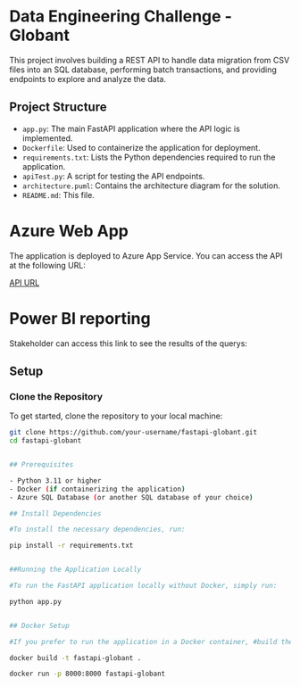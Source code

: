 # Data Engineering Challenge - Globant

This project involves building a REST API to handle data migration from CSV files into an SQL database, performing batch transactions, and providing endpoints to explore and analyze the data.

## Project Structure

- `app.py`: The main FastAPI application where the API logic is implemented.
- `Dockerfile`: Used to containerize the application for deployment.
- `requirements.txt`: Lists the Python dependencies required to run the application.
- `apiTest.py`: A script for testing the API endpoints.
- `architecture.puml`: Contains the architecture diagram for the solution.
- `README.md`: This file.

# Azure Web App
The application is deployed to Azure App Service. You can access the API at the following URL:

[API URL](https://fastapiorestes7-hjarejg6gpdggdbh.brazilsouth-01.azurewebsites.net/docs)

# Power BI reporting
Stakeholder can access this link to see the results of the querys: 

## Setup

### Clone the Repository

To get started, clone the repository to your local machine:

```bash
git clone https://github.com/your-username/fastapi-globant.git
cd fastapi-globant


## Prerequisites

- Python 3.11 or higher
- Docker (if containerizing the application)
- Azure SQL Database (or another SQL database of your choice)

## Install Dependencies

#To install the necessary dependencies, run:

pip install -r requirements.txt


##Running the Application Locally

#To run the FastAPI application locally without Docker, simply run:

python app.py


## Docker Setup

#If you prefer to run the application in a Docker container, #build the Docker image using:

docker build -t fastapi-globant .

docker run -p 8000:8000 fastapi-globant


